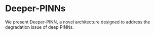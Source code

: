 # Deeper-PINNs

We present Deeper-PINN, a novel architecture designed to address the degradation issue of deep PINNs.

